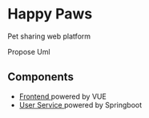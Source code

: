 
# Happy Paws

Pet sharing web platform

Propose Uml

## Components
* <a href="https://github.com/broganz16/happy-paws/tree/main/client-app"> Frontend </a> powered by VUE 
* <a href="https://github.com/broganz16/happy-paws/tree/main/user-service"> User Service </a> powered by Springboot 
